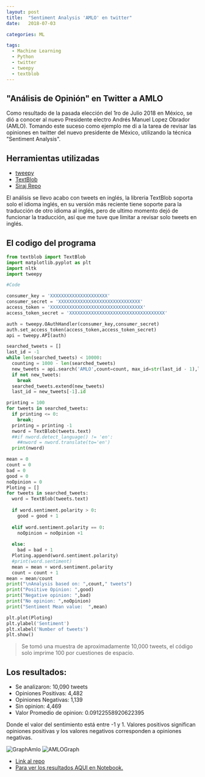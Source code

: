 ```yaml
---
layout: post
title:  "Sentiment Analysis 'AMLO' en twitter"
date:   2018-07-03

categories: ML

tags:
  - Machine Learning
  - Python
  - twitter
  - tweepy
  - textblob
---
```


## "Análisis de Opinión" en Twitter a AMLO

Como resultado de la pasada elección del 1ro de Julio 2018 en México, se dió a conocer al nuevo Presidente electro
Andrés Manuel Lopez Obrador (AMLO).
Tomando este suceso como ejemplo me di a la tarea de revisar las opiniones en twitter del nuevo presidente de México, utilizando la técnica "Sentiment Analysis".
 

## Herramientas utilizadas
* [tweepy](http://www.tweepy.org/)
* [TextBlob](https://textblob.readthedocs.io/en/dev/)
* [Siraj Repo](https://github.com/llSourcell/twitter_sentiment_challenge)

El análisis se llevo acabo con tweets en inglés, la libreria TextBlob soporta solo el idioma inglés,
en su versión más reciente tiene soporte para la traducción de otro idioma al inglés, pero de ultimo momento dejó de funcionar 
la traducción, así que me tuve que limitar a revisar solo tweets en inglés.

<!-- more -->

## El codigo del programa
```python
from textblob import TextBlob
import matplotlib.pyplot as plt
import nltk
import tweepy

#Code

consumer_key = 'XXXXXXXXXXXXXXXXXXXXX'
consumer_secret = 'XXXXXXXXXXXXXXXXXXXXXXXXXXXXXX'
access_token = 'XXXXXXXXXXXXXXXXXXXXXXXXXXXXXXXXXX'
access_token_secret = 'XXXXXXXXXXXXXXXXXXXXXXXXXXXXXXXXXXX'

auth = tweepy.OAuthHandler(consumer_key,consumer_secret)
auth.set_access_token(access_token,access_token_secret)
api = tweepy.API(auth)

searched_tweets = []
last_id = -1
while len(searched_tweets) < 10000:
  counting = 1000 - len(searched_tweets)
  new_tweets = api.search('AMLO',count=count, max_id=str(last_id - 1),lang='en')
  if not new_tweets:
    break
  searched_tweets.extend(new_tweets)
  last_id = new_tweets[-1].id

printing = 100 
for tweets in searched_tweets:
  if printing <= 0:
    break;
  printing = printing -1
  nword = TextBlob(tweets.text)
  ##if nword.detect_language() != 'en':
    ##nword = nword.translate(to='en')
  print(nword)

mean = 0
count = 0
bad = 0
good = 0
noOpinion = 0
Ploting = []
for tweets in searched_tweets:
  word = TextBlob(tweets.text)
  
  if word.sentiment.polarity > 0:
    good = good + 1
  
  elif word.sentiment.polarity == 0:
    noOpinion = noOpinion +1
  
  else:
    bad = bad + 1 
  Ploting.append(word.sentiment.polarity) 	  
  #print(word.sentiment)
  mean = mean + word.sentiment.polarity
  count = count + 1
mean = mean/count
print("\nAnalysis based on: ",count," tweets")
print("Positive Opinion: ",good)
print("Negative opinion: ",bad)
print("No opinion: ",noOpinion)
print("Sentiment Mean value:  ",mean)

plt.plot(Ploting)
plt.ylabel('Sentiment')
plt.xlabel('Number of tweets')
plt.show()


```


> Se tomó una muestra de aproximadamente 10,000 tweets, el código solo imprime 100 por cuestiones de espacio.

## Los resultados:
* Se analizaron:  10,090  tweets
* Opiniones Positivas:  4,482
* Opiniones Negativas:  1,139
* Sin opinion:  4,469
* Valor Promedio de opinion:   0.09122558920622395


Donde el valor del sentimiento está entre -1 y 1. Valores positivos significan opiniones positivas y los valores negativos
corresponden a opiniones negativas.

![GraphAmlo](https://github.com/forcesk/forcesk.github.io/blob/master/public/EC/GraphAMLO.png)
![AMLOGraph](https://raw.githubusercontent.com/forcesk/forcesk.github.io/master/public/EC/GraphAMLO.png)

* [Link al repo](https://github.com/forcesk/ML-ForFun/tree/master/AMLO-twitter)
* [Para ver los resultados AQUI en Notebook.](https://github.com/forcesk/ML-ForFun/blob/master/AMLO-twitter/AMLO_TwitterSentimentAnalysis.ipynb)

